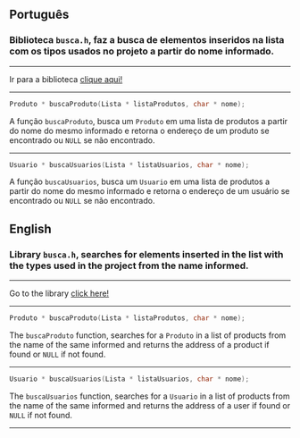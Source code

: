 
## Português

### Biblioteca ``busca.h``, faz a busca de elementos inseridos na lista com os tipos usados no projeto a partir do nome informado.

---

Ir para a biblioteca [clique aqui!](../control/busca.h)

---

```C
Produto * buscaProduto(Lista * listaProdutos, char * nome);
```
A função ``buscaProduto``, busca um ``Produto`` em uma lista de produtos a partir do nome do mesmo informado e retorna o endereço de um produto se encontrado ou ``NULL`` se não encontrado.

---

```C
Usuario * buscaUsuarios(Lista * listaUsuarios, char * nome);
```

A função ``buscaUsuarios``, busca um ``Usuario`` em uma lista de produtos a partir do nome do mesmo informado e retorna o endereço de um usuário se encontrado ou ``NULL`` se não encontrado.

## English

### Library ``busca.h``, searches for elements inserted in the list with the types used in the project from the name informed.

---

Go to the library [click here!](../control/busca.h)

---

```C
Produto * buscaProduto(Lista * listaProdutos, char * nome);
```
The ``buscaProduto`` function, searches for a ``Produto`` in a list of products from the name of the same informed and returns the address of a product if found or ``NULL`` if not found.

---

```C
Usuario * buscaUsuarios(Lista * listaUsuarios, char * nome);
```

The ``buscaUsuarios`` function, searches for a ``Usuario`` in a list of products from the name of the same informed and returns the address of a user if found or ``NULL`` if not found.

---